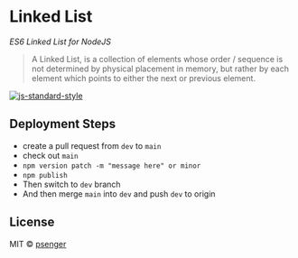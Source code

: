 # Linked List

_ES6 Linked List for NodeJS_

> A Linked List, is a collection of elements whose order / sequence is not determined by physical
> placement in memory, but rather by each element which points to either the next or previous
> element.

[![js-standard-style](https://img.shields.io/badge/code%20style-standard-brightgreen.svg)](http://standardjs.com)

<!--START_SECTION:toc-->
<!--END_SECTION:toc-->

<!--START_SECTION:file:INSTALLATION.md-->
<!--END_SECTION:file:INSTALLATION.md-->

<!--START_SECTION:jsdoc-->
<!--END_SECTION:jsdoc-->

<!--START_SECTION:file:TUTORIAL.md-->
<!--END_SECTION:file:TUTORIAL.md-->

## Deployment Steps

* create a pull request from `dev` to `main`
* check out `main`
* `npm version patch -m "message here" or minor`
* `npm publish`
* Then switch to `dev` branch
* And then merge `main` into `dev` and push `dev` to origin

## License

<!--START_SECTION:file:LICENSE-->
<!--END_SECTION:file:LICENSE-->

MIT © [psenger](https://github.com/psenger)
